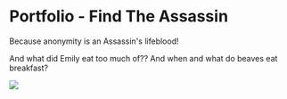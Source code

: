 # Portfolio - Find The Assassin
Because anonymity is an Assassin's lifeblood!

And what did Emily eat too much of?? And when and what do beaves eat breakfast?

![](https://github.com/lisabroadhead/WebFundamentals/blob/main/CSS/portfolio/Screen%20Recording%202022-06-03%20at%2011.27.42%20AM.gif)


